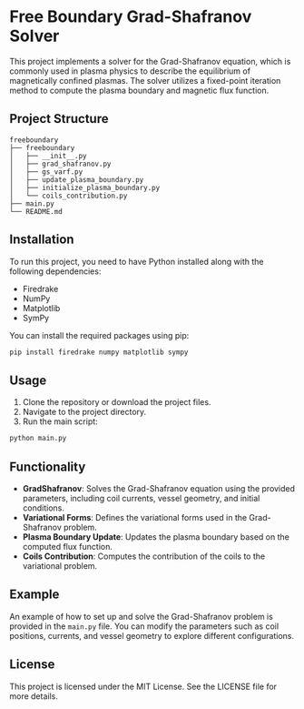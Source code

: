 # Free Boundary Grad-Shafranov Solver

This project implements a solver for the Grad-Shafranov equation, which is commonly used in plasma physics to describe the equilibrium of magnetically confined plasmas. The solver utilizes a fixed-point iteration method to compute the plasma boundary and magnetic flux function.

## Project Structure

```
freeboundary
├── freeboundary
│   ├── __init__.py
│   ├── grad_shafranov.py
│   ├── gs_varf.py
│   ├── update_plasma_boundary.py
│   ├── initialize_plasma_boundary.py
│   └── coils_contribution.py
├── main.py
└── README.md
```

## Installation

To run this project, you need to have Python installed along with the following dependencies:

- Firedrake
- NumPy
- Matplotlib
- SymPy

You can install the required packages using pip:

```bash
pip install firedrake numpy matplotlib sympy
```

## Usage

1. Clone the repository or download the project files.
2. Navigate to the project directory.
3. Run the main script:

```bash
python main.py
```

## Functionality

- **GradShafranov**: Solves the Grad-Shafranov equation using the provided parameters, including coil currents, vessel geometry, and initial conditions.
- **Variational Forms**: Defines the variational forms used in the Grad-Shafranov problem.
- **Plasma Boundary Update**: Updates the plasma boundary based on the computed flux function.
- **Coils Contribution**: Computes the contribution of the coils to the variational problem.

## Example

An example of how to set up and solve the Grad-Shafranov problem is provided in the `main.py` file. You can modify the parameters such as coil positions, currents, and vessel geometry to explore different configurations.

## License

This project is licensed under the MIT License. See the LICENSE file for more details.